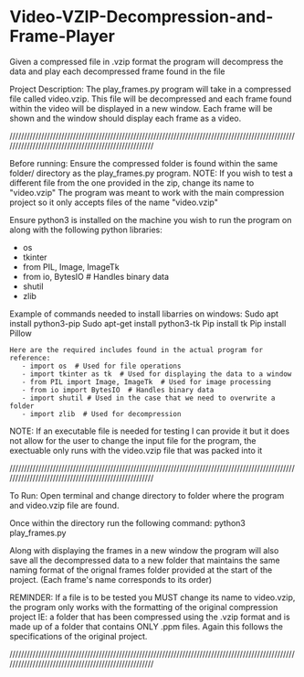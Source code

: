 # Video-VZIP-Decompression-and-Frame-Player
Given a compressed file in .vzip format the program will decompress the data and play each decompressed frame found in the file

Project Description:
The play_frames.py program will take in a compressed file called video.vzip. This file will be decompressed and each frame found within
the video will be displayed in a new window. Each frame will be shown and the window should display each frame as a video.

/////////////////////////////////////////////////////////////////////////////////////////////////////////////////////////////////////////////////////

Before running:
Ensure the compressed folder is found within the same folder/ directory as the play_frames.py program.
NOTE: If you wish to test a different file from the one provided in the zip, change its name to "video.vzip"
      The program was meant to work with the main compression project so it only accepts files of the name "video.vzip"

Ensure python3 is installed on the machine you wish to run the program on along with the following python libraries:
   - os
   - tkinter
   - from PIL, Image, ImageTk
   - from io, BytesIO  # Handles binary data
   - shutil
   - zlib

   Example of commands needed to install libarries on windows:
      Sudo apt install python3-pip
      Sudo apt-get install python3-tk
      Pip install tk
      Pip install Pillow

    Here are the required includes found in the actual program for reference:
       - import os  # Used for file operations
       - import tkinter as tk  # Used for displaying the data to a window
       - from PIL import Image, ImageTk  # Used for image processing
       - from io import BytesIO  # Handles binary data
       - import shutil # Used in the case that we need to overwrite a folder
       - import zlib  # Used for decompression



NOTE: If an executable file is needed for testing I can provide it but it does not allow for the user to change the input file for
      the program, the exectuable only runs with the video.vzip file that was packed into it

/////////////////////////////////////////////////////////////////////////////////////////////////////////////////////////////////////////////////////

To Run:
Open terminal and change directory to folder where the program and video.vzip file are found.

Once within the directory run the following command:
    python3 play_frames.py

Along with displaying the frames in a new window the program will also save all the decompressed data to a new folder that maintains
the same naming format of the orignal frames folder provided at the start of the project. (Each frame's name corresponds to its order)

REMINDER: If a file is to be tested you MUST change its name to video.vzip, the program only works with the formatting of the
          original compression project IE: a folder that has been compressed using the .vzip format and is made up of a folder that
          contains ONLY .ppm files. Again this follows the specifications of the original project.

/////////////////////////////////////////////////////////////////////////////////////////////////////////////////////////////////////////////////////
